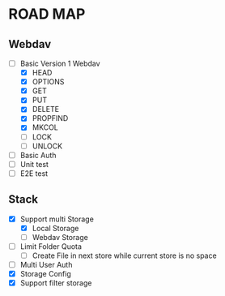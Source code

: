 # ROAD MAP

## Webdav

- [ ] Basic Version 1 Webdav
  - [x] HEAD
  - [x] OPTIONS
  - [x] GET
  - [x] PUT
  - [x] DELETE
  - [x] PROPFIND
  - [x] MKCOL
  - [ ] LOCK
  - [ ] UNLOCK
- [ ] Basic Auth
- [ ] Unit test
- [ ] E2E test

## Stack

- [x] Support multi Storage
  - [x] Local Storage
  - [ ] Webdav Storage
- [ ] Limit Folder Quota
  - [ ] Create File in next store while current store is no space
- [ ] Multi User Auth
- [x] Storage Config
- [x] Support filter storage
